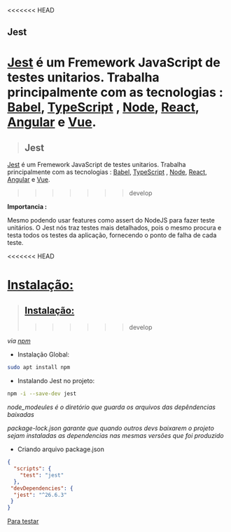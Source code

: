 <<<<<<< HEAD
## Jest


[Jest](https://jestjs.io/) é um Fremework JavaScript de testes unitarios. Trabalha principalmente  com as tecnologias : [Babel](https://babeljs.io/), [TypeScript](https://www.typescriptlang.org/) , [Node](https://nodejs.org/en/), [React](https://reactjs.org/), [Angular](https://angular.io/) e [Vue](https://vuejs.org/). 
=======
> ## Jest

[Jest](https://jestjs.io/) é um Fremework JavaScript de testes unitarios. Trabalha principalmente  com as tecnologias : [Babel](https://babeljs.io/), [TypeScript](https://www.typescriptlang.org/) , [Node](https://nodejs.org/en/), [React](https://reactjs.org/), [Angular](https://angular.io/) e [Vue](https://vuejs.org/).
>>>>>>> develop

**Importancia :**

Mesmo podendo usar features como assert do NodeJS para fazer teste unitários. O Jest nós traz testes mais detalhados, pois o mesmo procura e testa todos os testes da aplicação, fornecendo o ponto de falha de cada teste.

<<<<<<< HEAD

**[Instalação:](https://jestjs.io/docs/en/getting-started.html)**
=======
> ## [Instalação:](https://jestjs.io/docs/en/getting-started.html)
>>>>>>> develop

_via [npm](https://www.npmjs.com/)_

- Instalação Global:

```bash
sudo apt install npm
```

- Instalando Jest no projeto:

```bash
npm -i --save-dev jest
```

_node_modeules é o diretório que guarda os arquivos  das depêndencias baixadas_

_package-lock.json garante que quando outros devs baixarem o projeto sejam instaladas as dependencias nas mesmas versões que foi produzido_

- Criando arquivo package.json

```json
{
  "scripts": {
    "test": "jest"
  },
 "devDependencies": {
  "jest": "^26.6.3"
 }
}
```

[Para testar](./praticando)
